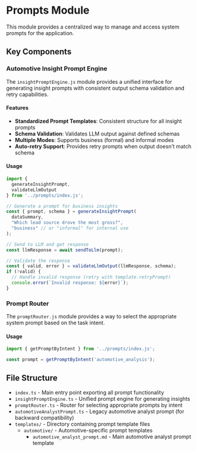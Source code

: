 # Prompts Module

This module provides a centralized way to manage and access system prompts for the application.

## Key Components

### Automotive Insight Prompt Engine

The `insightPromptEngine.js` module provides a unified interface for generating insight prompts with consistent output schema validation and retry capabilities.

#### Features

- **Standardized Prompt Templates**: Consistent structure for all insight prompts
- **Schema Validation**: Validates LLM output against defined schemas
- **Multiple Modes**: Supports business (formal) and informal modes
- **Auto-retry Support**: Provides retry prompts when output doesn't match schema

#### Usage

```typescript
import { 
  generateInsightPrompt, 
  validateLlmOutput 
} from '../prompts/index.js';

// Generate a prompt for business insights
const { prompt, schema } = generateInsightPrompt(
  dataSummary,
  "Which lead source drove the most gross?",
  "business" // or "informal" for internal use
);

// Send to LLM and get response
const llmResponse = await sendToLlm(prompt);

// Validate the response
const { valid, error } = validateLlmOutput(llmResponse, schema);
if (!valid) {
  // Handle invalid response (retry with template.retryPrompt)
  console.error(`Invalid response: ${error}`);
}
```

### Prompt Router

The `promptRouter.js` module provides a way to select the appropriate system prompt based on the task intent.

#### Usage

```typescript
import { getPromptByIntent } from '../prompts/index.js';

const prompt = getPromptByIntent('automotive_analysis');
```

## File Structure

- `index.ts` - Main entry point exporting all prompt functionality
- `insightPromptEngine.ts` - Unified prompt engine for generating insights
- `promptRouter.ts` - Router for selecting appropriate prompts by intent
- `automotiveAnalystPrompt.ts` - Legacy automotive analyst prompt (for backward compatibility)
- `templates/` - Directory containing prompt template files
  - `automotive/` - Automotive-specific prompt templates
    - `automotive_analyst_prompt.md` - Main automotive analyst prompt template